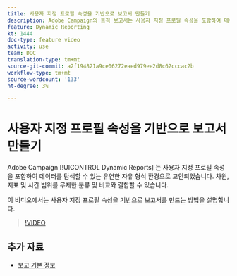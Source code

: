 ```yaml
---
title: 사용자 지정 프로필 속성을 기반으로 보고서 만들기
description: Adobe Campaign의 동적 보고서는 사용자 지정 프로필 속성을 포함하여 데이터를 탐색할 수 있는 유연한 자유 형식 환경으로 디자인되었습니다. 차원, 지표 및 시간 범위를 무제한 분류 및 비교와 결합할 수 있습니다. 이 비디오에서는 사용자 지정 프로필 속성을 기반으로 보고서를 만드는 방법을 설명합니다.
feature: Dynamic Reporting
kt: 1444
doc-type: feature video
activity: use
team: DOC
translation-type: tm+mt
source-git-commit: a2f194821a9ce06272eaed979ee2d8c62cccac2b
workflow-type: tm+mt
source-wordcount: '133'
ht-degree: 3%

---
```



# 사용자 지정 프로필 속성을 기반으로 보고서 만들기

Adobe Campaign [!UICONTROL Dynamic Reports] 는 사용자 지정 프로필 속성을 포함하여 데이터를 탐색할 수 있는 유연한 자유 형식 환경으로 고안되었습니다. 차원, 지표 및 시간 범위를 무제한 분류 및 비교와 결합할 수 있습니다.

이 비디오에서는 사용자 지정 프로필 속성을 기반으로 보고서를 만드는 방법을 설명합니다.

>[!VIDEO](https://video.tv.adobe.com/v/28204?quality=12)

## 추가 자료

* [보고 기본 정보](https://docs.adobe.com/content/help/en/campaign-standard/using/reporting/about-reporting/about-dynamic-reports.html)
